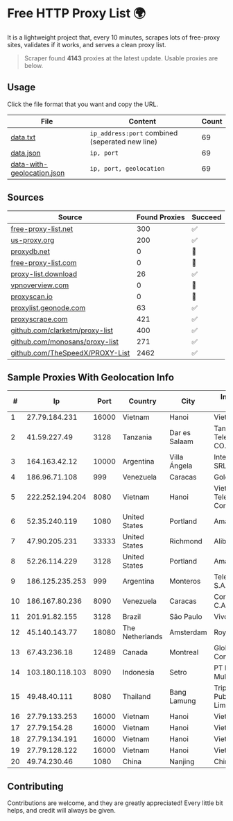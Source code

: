 
# Free HTTP Proxy List 🌍

It is a lightweight project that, every 10 minutes, scrapes lots of free-proxy sites, validates if it works, and serves a clean proxy list.


> Scraper found **4143** proxies at the latest update. Usable proxies are below.

## Usage

Click the file format that you want and copy the URL.


|File|Content|Count|
|----|-------|-----|
|[data.txt](https://raw.githubusercontent.com/themiralay/Proxy-List-World/master/data.txt)|`ip_address:port` combined (seperated new line)|69|
|[data.json](https://raw.githubusercontent.com/themiralay/Proxy-List-World/master/data.json)|`ip, port`|69|
|[data-with-geolocation.json](https://raw.githubusercontent.com/themiralay/Proxy-List-World/master/data-with-geolocation.json)|`ip, port, geolocation`|69|

## Sources

|Source|Found Proxies|Succeed|
|------|-------------|-------|
|[free-proxy-list.net](https://free-proxy-list.net)|300|✅|
|[us-proxy.org](https://www.us-proxy.org)|200|✅|
|[proxydb.net](http://proxydb.net)|0|🚫|
|[free-proxy-list.com](https://free-proxy-list.com/?page=&port=&type%5B%5D=http&type%5B%5D=https&up_time=0&search=Search)|0|🚫|
|[proxy-list.download](https://www.proxy-list.download/HTTP)|26|✅|
|[vpnoverview.com](https://vpnoverview.com/privacy/anonymous-browsing/free-proxy-servers)|0|🚫|
|[proxyscan.io](https://www.proxyscan.io)|0|🚫|
|[proxylist.geonode.com](https://proxylist.geonode.com/api/proxy-list?limit=300&page=1&sort_by=lastChecked&sort_type=desc&protocols=http,https)|63|✅|
|[proxyscrape.com](https://api.proxyscrape.com/v2/?request=displayproxies&protocol=http&timeout=10000&country=all&ssl=all&anonymity=all)|421|✅|
|[github.com/clarketm/proxy-list](https://raw.githubusercontent.com/clarketm/proxy-list/master/proxy-list-raw.txt)|400|✅|
|[github.com/monosans/proxy-list](https://raw.githubusercontent.com/monosans/proxy-list/main/proxies/http.txt)|271|✅|
|[github.com/TheSpeedX/PROXY-List](https://raw.githubusercontent.com/TheSpeedX/PROXY-List/master/http.txt)|2462|✅|


## Sample Proxies With Geolocation Info

|#|Ip|Port|Country|City|Internet Service Provider|
|-|--|----|-------|----|-------------------------|
|1|27.79.184.231|16000|Vietnam|Hanoi|Viettel Corporation|
|2|41.59.227.49|3128|Tanzania|Dar es Salaam|Tanzania Telecommunications CO. LTD|
|3|164.163.42.12|10000|Argentina|Villa Ángela|Interret Villa Angela SRL|
|4|186.96.71.108|999|Venezuela|Caracas|Gold Data C.A|
|5|222.252.194.204|8080|Vietnam|Hanoi|VietNam Post and Telecom Corporation|
|6|52.35.240.119|1080|United States|Portland|Amazon.com, Inc.|
|7|47.90.205.231|33333|United States|Richmond|Alibaba.com LLC|
|8|52.26.114.229|3128|United States|Portland|Amazon.com, Inc.|
|9|186.125.235.253|999|Argentina|Monteros|Telecom Argentina S.A.|
|10|186.167.80.236|8090|Venezuela|Caracas|Corporacion Digitel C.A|
|11|201.91.82.155|3128|Brazil|São Paulo|Vivo|
|12|45.140.143.77|18080|The Netherlands|Amsterdam|RoyaleHosting BV|
|13|67.43.236.18|12489|Canada|Montreal|GloboTech Communications|
|14|103.180.118.103|8090|Indonesia|Setro|PT Persada Data Multimedia|
|15|49.48.40.111|8080|Thailand|Bang Lamung|Triple T Broadband Public Company Limited|
|16|27.79.133.253|16000|Vietnam|Hanoi|Viettel Corporation|
|17|27.79.154.28|16000|Vietnam|Hanoi|Viettel Corporation|
|18|27.79.134.191|16000|Vietnam|Hanoi|Viettel Corporation|
|19|27.79.128.122|16000|Vietnam|Hanoi|Viettel Corporation|
|20|49.74.230.46|1080|China|Nanjing|Chinanet|



## Contributing

Contributions are welcome, and they are greatly appreciated! Every
little bit helps, and credit will always be given.


